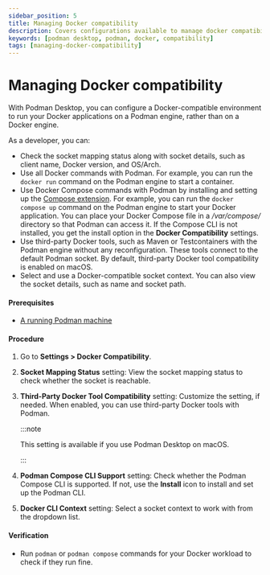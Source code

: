 ```yaml
---
sidebar_position: 5
title: Managing Docker compatibility
description: Covers configurations available to manage docker compatibility
keywords: [podman desktop, podman, docker, compatibility]
tags: [managing-docker-compatibility]
---
```


# Managing Docker compatibility

With Podman Desktop, you can configure a Docker-compatible environment to run your Docker applications on a Podman engine, rather than on a Docker engine.

As a developer, you can:

- Check the socket mapping status along with socket details, such as client name, Docker version, and OS/Arch.
- Use all Docker commands with Podman. For example, you can run the `docker run` command on the Podman engine to start a container.
- Use Docker Compose commands with Podman by installing and setting up the [Compose extension](/docs/compose). For example, you can run the `docker compose up` command on the Podman engine to start your Docker application. You can place your Docker Compose file in a _/var/compose/_ directory so that Podman can access it. If the Compose CLI is not installed, you get the install option in the **Docker Compatibility** settings.
- Use third-party Docker tools, such as Maven or Testcontainers with the Podman engine without any reconfiguration. These tools connect to the default Podman socket. By default, third-party Docker tool compatibility is enabled on macOS.
- Select and use a Docker-compatible socket context. You can also view the socket details, such as name and socket path.

#### Prerequisites

- [A running Podman machine](/docs/podman/creating-a-podman-machine)

#### Procedure

1. Go to **Settings > Docker Compatibility**.
2. **Socket Mapping Status** setting: View the socket mapping status to check whether the socket is reachable.
3. **Third-Party Docker Tool Compatibility** setting: Customize the setting, if needed. When enabled, you can use third-party Docker tools with Podman.

   :::note

   This setting is available if you use Podman Desktop on macOS.

   :::

4. **Podman Compose CLI Support** setting: Check whether the Podman Compose CLI is supported. If not, use the **Install** icon to install and set up the Podman CLI.
5. **Docker CLI Context** setting: Select a socket context to work with from the dropdown list.

#### Verification

- Run `podman` or `podman compose` commands for your Docker workload to check if they run fine.
